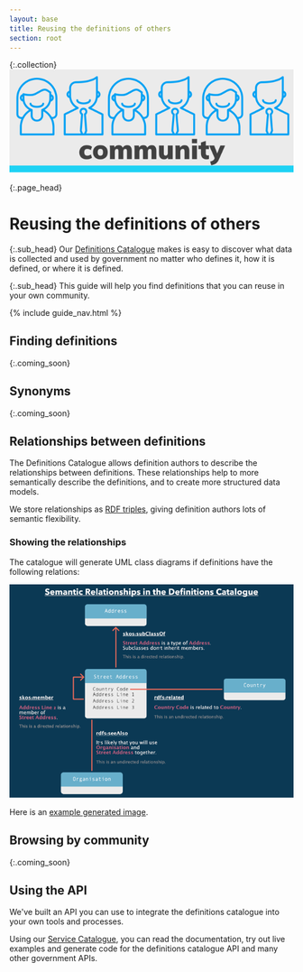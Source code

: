 ```yaml
---
layout: base
title: Reusing the definitions of others
section: root
---
```

{:.collection}
![Community](img/community.svg)


{:.page_head}
# Reusing the definitions of others

{:.sub_head}
Our [Definitions Catalogue](https://definitions.ausdx.io) makes is easy to discover what data is collected and used by government no matter who defines it, how it is defined, or where it is defined.

{:.sub_head}
This guide will help you find definitions that you can reuse in your own community.

{% include guide_nav.html %}



## Finding definitions
{:.coming_soon}

## Synonyms
{:.coming_soon}

## Relationships between definitions

The Definitions Catalogue allows definition authors to describe the relationships between definitions. These relationships help to more semantically describe the definitions, and to create more structured data models.

We store relationships as [RDF triples](https://www.w3.org/TR/rdf-concepts/#section-data-model), giving definition authors lots of semantic flexibility.

### Showing the relationships

The catalogue will generate UML class diagrams if definitions have the following relations:

![Diagram showing how skos:member, skos:subClassOf, rdfs:related and rdfs:seeAlso are interpreted by the catalogue to generate class diagrams](img/semantic_relations.png)

Here is an [example generated image](https://definitions.ausdx.io/definition/ce/ce1).

## Browsing by community
{:.coming_soon}

## Using the API

We've built an API you can use to integrate the definitions catalogue into your own tools and processes.

Using our [Service Catalogue](https://services.ausdx.io/service/definitions-catalogue), you can read the documentation, try out live examples and generate code for the definitions catalogue API and many other government APIs.
